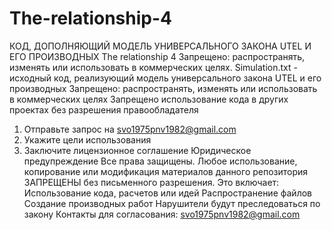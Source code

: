 # The-relationship-4
КОД, ДОПОЛНЯЮЩИЙ МОДЕЛЬ УНИВЕРСАЛЬНОГО ЗАКОНА UTEL И ЕГО ПРОИЗВОДНЫХ
The relationship 4
Запрещено: распространять, изменять или использовать в коммерческих целях.
Simulation.txt - исходный код, реализующий модель универсального закона UTEL и его производных
Запрещено: распространять, изменять или использовать в коммерческих целях
Запрещено использование кода в других проектах без разрешения правообладателя
1. Отправьте запрос на svo1975pnv1982@gmail.com
2. Укажите цели использования
3. Заключите лицензионное соглашение
Юридическое предупреждение
Все права защищены.
Любое использование, копирование или модификация материалов данного репозитория ЗАПРЕЩЕНЫ без письменного разрешения.
Это включает:
Использование кода, расчетов или идей
Распространение файлов
Создание производных работ
Нарушители будут преследоваться по закону
Контакты для согласования: svo1975pnv1982@gmail.com

